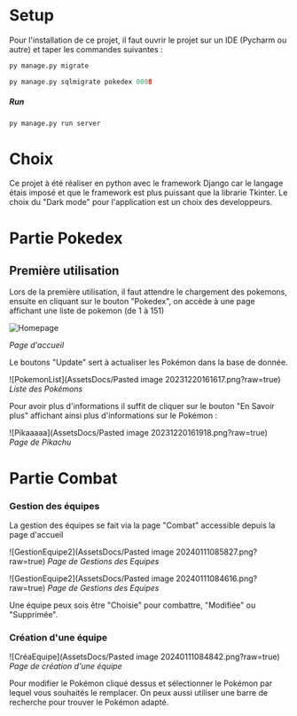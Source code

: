# Setup

Pour l'installation de ce projet, il faut ouvrir le projet sur un IDE (Pycharm ou autre) et taper les commandes suivantes : 

``` python
py manage.py migrate
```

``` python
py manage.py sqlmigrate pokedex 0008
```

##### Run 

``` python
py manage.py run server
```

# Choix 

Ce projet à été réaliser en python avec le framework Django car le langage étais imposé et que le framework est plus puissant que la librarie Tkinter.
Le choix du "Dark mode" pour l'application est un choix des developpeurs.
# Partie Pokedex

## Première utilisation

Lors de la première utilisation, il faut attendre le chargement des pokemons, ensuite en cliquant sur le bouton "Pokedex", on accède à une page affichant une liste de pokemon (de 1 à 151)

![Homepage](https://github.com/Wexop/EvalPythonPokedexB3/blob/master/AssetsDocs/Pasted%20image%20231220161655.png?raw=true)

*Page d'accueil*

Le boutons "Update" sert à actualiser les Pokémon dans la base de donnée.

![PokemonList](AssetsDocs/Pasted image 20231220161617.png?raw=true)
*Liste des Pokémons*

Pour avoir plus d'informations il suffit de cliquer sur le bouton "En Savoir plus" affichant ainsi plus d'informations sur le Pokémon :

![Pikaaaaa](AssetsDocs/Pasted image 20231220161918.png?raw=true)
*Page de Pikachu*
# Partie Combat

### Gestion des équipes 

La gestion des équipes se fait via la page "Combat" accessible depuis la page d'accueil

![GestionEquipe2](AssetsDocs/Pasted image 20240111085827.png?raw=true)
*Page de Gestions des Equipes*

![GestionEquipe2](AssetsDocs/Pasted image 20240111084616.png?raw=true)
*Page de Gestions des Equipes*

Une équipe peux sois être "Choisie" pour combattre, "Modifiée" ou "Supprimée".

### Création d'une équipe

![CréaEquipe](AssetsDocs/Pasted image 20240111084842.png?raw=true)
*Page de création d'une équipe*

Pour modifier le Pokémon cliqué dessus et sélectionner le Pokémon par lequel vous souhaités le remplacer.
On peux aussi utiliser une barre de recherche pour trouver le Pokémon adapté.

